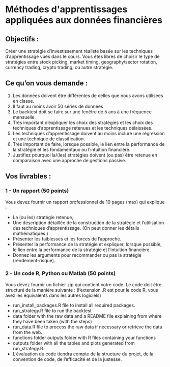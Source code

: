 # Méthodes d'apprentissages appliquées aux données financières

## Objectifs : 


Créer une stratégie d’investissement réaliste basée sur les techniques d’apprentissage vues dans le cours. Vous êtes libres de choisir le type de stratégies entre stock picking, market timing, geography/sector rotation, currency trading, crypto trading, ou autre stratégie.

## Ce qu’on vous demande : 


1.	Les données doivent être différentes de celles que nous avons utilisées en classe. 
2.	Il faut au moins avoir 50 séries de données 
3.	Le backtest doit se faire sur une fenêtre de 5 ans à une fréquence mensuelle. 
4.	Très important d’expliquer les choix des stratégies et les choix des techniques d’apprentissage retenues et les techniques délaissées. 
5.	Les techniques d’apprentissage doivent au moins inclure une régression et une technique de classification. 
6.	Très important de faire, lorsque possible, le lien entre la performance de la stratégie et les fondamentaux ou l’intuition financière. 
7.	Justifiez pourquoi la/(les) stratégies doivent (ou pas) être retenue en comparaison avec une approche de gestions passive. 


## Vos livrables :


### 1 - Un rapport (50 points)  

Vous devez fournir un rapport professionnel de 10 pages (max) qui explique : 
- La (ou les) stratégie retenue, 
- Une description détaillée de la construction de la stratégie et l’utilisation des techniques d’apprentissage. (On peut donner les détails mathématiques.) 
- Présenter les faiblesses et les forces de l’approche. 
- Présenter la performance de la stratégie et expliquer, lorsque possible, le lien entre la performance de la stratégie et l’intuition financière. 
- Donnez les arguments pour recommander ou pas la stratégie (rendement-risque). 


### 2 - Un code R, Python ou Matlab (50 points)  


Vous devez fournir un fichier zip qui contient votre code. Le code doit être structuré de la manière suivante : (l’extension .R est pour le code R, vous avez les équivalents dans les autres logiciels)


- run_install_packages.R	file to install all required packages.
- run_strategy.R	file to run the backtest
- data folder	with the raw data and a README file explaining from where they have been taken (with the steps)
- run_data.R	file to process the raw data if necessary or retrieve the data from the web.
- functions folder outputs folder	with R files containing your functions
- outputs folder 	with all the tables and plots generated from run_strategy.R.
- L’évaluation du code tiendra compte de la structure du projet, de la convention de code, de l’efficacité et de la justesse.
